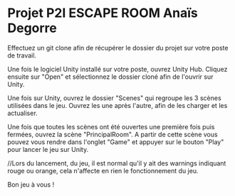 # Projet P2I ESCAPE ROOM Anaïs Degorre

Effectuez un git clone afin de récupérer le dossier du projet sur votre poste de travail.

Une fois le logiciel Unity installé sur votre poste, ouvrez Unity Hub. Cliquez ensuite sur "Open" et sélectionnez le dossier cloné afin de l'ouvrir sur Unity.

Une fois sur Unity, ouvrez le dossier "Scenes" qui regroupe les 3 scènes utilisées dans le jeu. Ouvrez les une après l'autre, afin de les charger et les actualiser.

Une fois que toutes les scènes ont été ouvertes une première fois puis fermées, ouvrez la scène "PrincipalRoom". A partir de cette scène vous pouvez vous rendre dans l'onglet "Game" et appuyer sur le bouton "Play" pour lancer le jeu sur Unity.

//Lors du lancement, du jeu, il est normal qu'il y ait des warnings indiquant rouge ou orange, cela n'affecte en rien le fonctionnement du jeu.

Bon jeu à vous !
 
